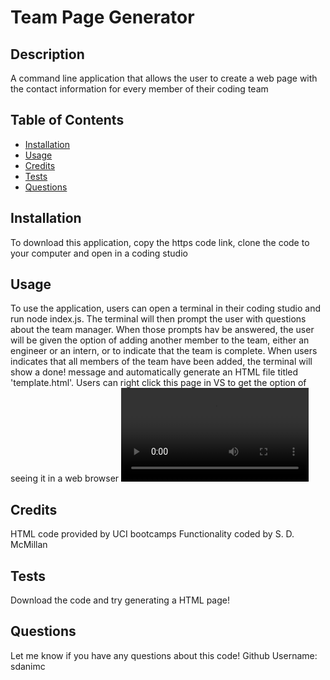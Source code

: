 # Team Page Generator 
  ## Description
  A command line application that allows the user to create a web page with the contact information for every member of their coding team
  

  ## Table of Contents
  
  - [Installation](#installation)
  - [Usage](#usage)
  - [Credits](#credits) 
  - [Tests](#tests)
  - [Questions](#questions)
  
  ## Installation
  To download this application, copy the https code link, clone the code to your computer and open in a coding studio

  ## Usage
  To use the application, users can open a terminal in their coding studio and run node index.js.  The terminal will then prompt the user with questions about the team manager. When those prompts hav be answered, the user will be given the option of adding another member to the team, either an engineer or an intern, or to indicate that the team is complete. When users indicates that all members of the team have been added, the terminal will show a done! message and automatically generate an HTML file titled 'template.html'. Users can right click this page in VS to get the option of seeing it in a web browser
![Walkthrough Video](https://github.com/sdanimc/team-info-page-generator/blob/main/dist/Untitled_%20Dec%2010%2C%202022%2010_05%20AM.webm)

  ## Credits
 HTML code provided by UCI bootcamps 
  Functionality coded by S. D. McMillan
 
  ## Tests
  Download the code and try generating a HTML page!

  ## Questions
  Let me know if you have any questions about this code!
  Github Username: sdanimc
 
